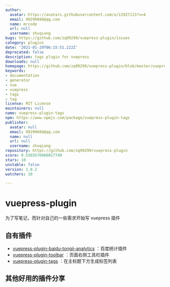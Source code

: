 ```yaml
---
author:
  avatar: https://avatars.githubusercontent.com/u/11927113?v=4
  email: 99299684@qq.com
  name: mrcode
  url: null
  username: zhuqiang
bugs: https://github.com/zq99299/vuepress-plugin/issues
category: plugins
date: '2021-01-29T06:15:51.222Z'
deprecated: false
description: tags plugin for vuepress
downloads: null
homepage: https://github.com/zq99299/vuepress-plugin/blob/master/vuepress-plugin-tags/README.md
keywords:
- documentation
- generator
- vue
- vuepress
- tags
- tag
license: MIT License
maintainers: null
name: vuepress-plugin-tags
npm: https://www.npmjs.com/package/vuepress-plugin-tags
publisher:
  avatar: null
  email: 99299684@qq.com
  name: null
  url: null
  username: zhuqiang
repository: https://github.com/zq99299/vuepress-plugin
score: 0.5365576966017749
stars: 10
unstable: false
version: 1.0.2
watchers: 10

---
```


# vuepress-plugin

为了写笔记，而针对自己的一些需求开始写 vuepress 插件

## 自有插件

- [vuepress-plugin-baidu-tongji-analytics](./vuepress-plugin-baidu-tongji-analytics/README.md)
：百度统计插件
- [vuepress-plugin-toolbar](./vuepress-plugin-toolbar/README.md)
：页面右侧工具栏插件
- [vuepress-plugin-tags](./vuepress-plugin-tags/README.md)
  ：在主标题下方生成标签列表

## 其他好用的插件分享
